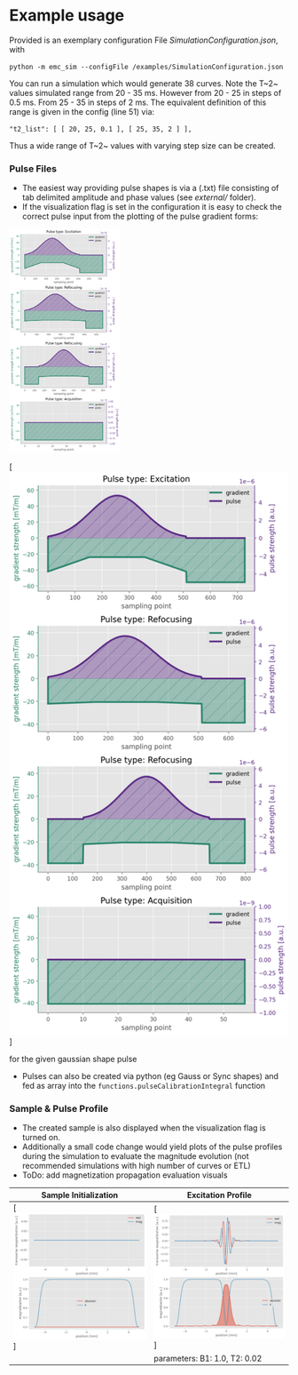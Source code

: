 # Example usage

Provided is an exemplary configuration File *SimulationConfiguration.json*,
with
```
python -m emc_sim --configFile /examples/SimulationConfiguration.json
```

You can run a simulation which would generate 38 curves.
Note the T~2~ values simulated range from 20 - 35 ms. However from 20 - 25 in steps of 0.5 ms. From 25 - 35 in steps of 2 ms. The equivalent definition of this range is given in the config (line 51) via:
```
"t2_list": [ [ 20, 25, 0.1 ], [ 25, 35, 2 ] ],
```
Thus a wide range of T~2~ values with varying step size can be created.

### Pulse Files
- The easiest way providing pulse shapes is via a (.txt) file consisting of tab delimited amplitude and phase values (see *external/* folder).
- If the visualization flag is set in the configuration it is easy to check the correct pulse input from the plotting of the pulse gradient forms:

<img src="https://github.com/schmidtijoe/emc-simulation/blob/master/examples/pulsegrad_visual.png" alt="drawing" width="200"/>

[![pgform](https://github.com/schmidtijoe/emc-simulation/blob/master/examples/pulsegrad_visual.png)]

for the given gaussian shape pulse

- Pulses can also be created via python (eg Gauss or Sync shapes) and fed as array into the `functions.pulseCalibrationIntegral` function

### Sample & Pulse Profile
- The created sample is also displayed when the visualization flag is turned on.
- Additionally a small code change would yield plots of the pulse profiles during the simulation to evaluate the magnitude evolution (not recommended simulations with high number of curves or ETL)
- ToDo: add magnetization propagation evaluation visuals

| Sample Initialization         | Excitation Profile          |
| ---------------------         | ------------------          |
| [![sample](https://github.com/schmidtijoe/emc-simulation/blob/master/examples/sample_visual.png)]   | [![exci](https://github.com/schmidtijoe/emc-simulation/blob/master/examples/profile_visual.png)]  |
|    | parameters: B1: 1.0, T2: 0.02  |
